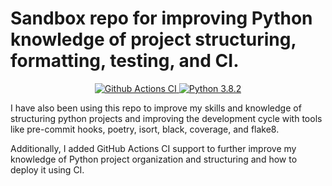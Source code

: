 # Sandbox repo for improving Python knowledge of project structuring, formatting, testing, and CI.

<p align="center">
  <a href="https://github.com/DataDavD/sandbox_pytest/actions?query=workflow%3ACI"><img alt="Github Actions CI" src="https://github.com/DataDavD/sandbox_pytest/workflows/CI/badge.svg">
  </a>
  <a href="https://www.python.org/downloads/release/python-382/"><img alt="Python 3.8.2" src="https://img.shields.io/badge/python-3.8.2-yellow?logo=python">
  </a>
</p>

I have also been using this repo to improve my skills and knowledge of structuring python projects
and improving the development cycle with tools like pre-commit hooks, poetry, isort, black,
coverage, and flake8.

Additionally, I added GitHub Actions CI support to further improve my knowledge of
Python project organization and structuring and how to deploy it using CI.
